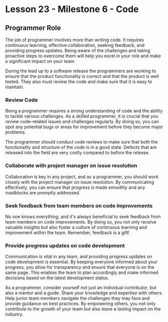 # Lesson 23 - Milestone 6 - Code

## Programmer Role

The job of programmer involves more than writing code. It requires continuous learning,
effective collaboration, seeking feedback, and providing progress updates. Being aware of the
challenges and taking proactive steps to overcome them will help you excel in your role and make a
significant impact on your team.

During the lead up to a software release the programmers are working to ensure that the product
functionality is correct and that the product is well tested.  They also must review the code and
make sure that it is easy to maintain.


### Review Code

Being a programmer requires a strong understanding of code and the ability to tackle various
challenges. As a skilled programmer, it is crucial that you review code-related issues and
challenges regularly. By doing so, you can spot any potential bugs or areas for improvement before
they become major problems. 

The programmer should conduct code reviews to make sure that both the functionality and structure
of the code is in a good state.  Defects that are released into the field are very costly compared
to before the release.


### Collaborate with project manager on issue resolution


Collaboration is key in any project, and as a programmer, you should work closely with the project
manager on issue resolution. By communicating effectively, you can ensure that progress is made
smoothly and any roadblocks are promptly addressed. 


### Seek feedback from team members on code improvements

No one knows everything, and it's always beneficial to seek feedback from team members on code
improvements. By doing so, you not only receive valuable insights but also foster a culture of
continuous learning and improvement within the team. Remember, feedback is a gift!


### Provide progress updates on code development

Communication is vital in any team, and providing progress updates on code development is essential.
By keeping everyone informed about your progress, you allow for transparency and ensure that
everyone is on the same page. This enables the team to plan accordingly and make informed decisions
based on the latest development status.

As a programmer, consider yourself not just an individual contributor, but also a mentor and a
guide. Share your knowledge and expertise with others. Help junior team members navigate the
challenges they may face and provide guidance on best practices. By empowering others, you not only
contribute to the growth of your team but also leave a lasting impact on the industry.

